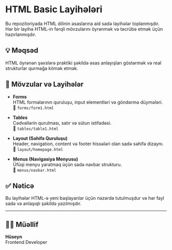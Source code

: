 # HTML Basic Layihələri

Bu repozitoriyada HTML dilinin əsaslarına aid sadə layihələr toplanmışdır. Hər bir layihə HTML-in fərqli mövzularını öyrənmək və təcrübə etmək üçün hazırlanmışdır.

## 💡 Məqsəd
HTML öyrənən şəxslərə praktiki şəkildə əsas anlayışları göstərmək və real strukturlar qurmağa kömək etmək.

## 📁 Mövzular və Layihələr

- **Forms**  
  HTML formalarının quruluşu, input elementləri və göndərmə düymələri.  
  🔗 `forms/form1.html`

- **Tables**  
  Cədvəllərin qurulması, satır və sütun istifadəsi.  
  🔗 `tables/table1.html`

- **Layout (Səhifə Quruluşu)**  
  Header, navigation, content və footer hissələri olan sadə səhifə dizaynı.  
  🔗 `layout/homepage.html`

- **Menus (Navigasiya Menyusu)**  
  Üfüqi menyu yaratmaq üçün sadə navbar strukturu.  
  🔗 `menus/navbar.html`

## ✅ Nəticə
Bu layihələr HTML-ə yeni başlayanlar üçün nəzərdə tutulmuşdur və hər fayl sadə və anlaşıqlı şəkildə yazılmışdır.

---

## 👨‍💻 Müəllif
**Hüseyn**  
Frontend Developer  